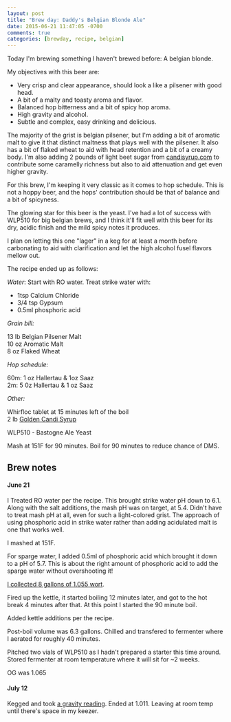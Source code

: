 ```yaml
---
layout: post
title: "Brew day: Daddy's Belgian Blonde Ale"
date: 2015-06-21 11:47:05 -0700
comments: true
categories: [brewday, recipe, belgian]
---
```


Today I'm brewing something I haven't brewed before: A belgian blonde.

My objectives with this beer are:

<!--more-->

* Very crisp and clear appearance, should look a like a pilsener with good head.
* A bit of a malty and toasty aroma and flavor.
* Balanced hop bitterness and a bit of spicy hop aroma.
* High gravity and alcohol.
* Subtle and complex, easy drinking and delicious.

The majority of the grist is belgian pilsener, but I'm adding a bit of aromatic
malt to give it that distinct maltness that plays well with the pilsener. It
also has a bit of flaked wheat to aid with head retention and a bit of a creamy
body. I'm also adding 2 pounds of light beet sugar from
[candisyrup.com](http://candisyrup.com) to contribute some caramelly richness
but also to aid attenuation and get even higher gravity.

For this brew, I'm keeping it very classic as it comes to hop schedule. This is
not a hoppy beer, and the hops' contribution should be that of balance and a
bit of spicyness.

The glowing star for this beer is the yeast. I've had a lot of success with
WLP510 for big belgian brews, and I think it'll fit well with this beer for its
dry, acidic finish and the mild spicy notes it produces.

I plan on letting this one "lager" in a keg for at least a month before
carbonating to aid with clarification and let the high alcohol fusel flavors
mellow out.

The recipe ended up as follows:

*Water*:
Start with RO water. Treat strike water with:

* 1tsp Calcium Chloride
* 3/4 tsp Gypsum
* 0.5ml phosphoric acid

*Grain bill:*

13 lb Belgian Pilsener Malt<br>
10 oz Aromatic Malt<br>
8 oz Flaked Wheat

*Hop schedule:*

60m: 1 oz Hallertau & 1oz Saaz<br>
2m: 5 0z Hallertau & 1 oz Saaz

*Other:*

Whirfloc tablet at 15 minutes left of the boil<br>
2 lb [Golden Candi Syrup](http://www.candisyrup.com/)

WLP510 - Bastogne Ale Yeast

Mash at 151F for 90 minutes.
Boil for 90 minutes to reduce chance of DMS.

## Brew notes

#### June 21

I Treated RO water per the recipe. This brought strike water pH down to 6.1.
Along with the salt additions, the mash pH was on target, at 5.4.  Didn't have
to treat mash pH at all, even for such a light-colored grist.  The approach of
using phosphoric acid in strike water rather than adding acidulated malt is one
that works well.

I mashed at 151F.

For sparge water, I added 0.5ml of phosphoric acid which brought it down to a
pH of 5.7. This is about the right amount of phosphoric acid to add the sparge
water without overshooting it!

[I collected 8 gallons of 1.055 wort](https://instagram.com/p/4NVgr1H2cu/?taken-by=flyinghopmachine).

Fired up the kettle, it started boiling 12 minutes later, and got to the hot
break 4 minutes after that. At this point I started the 90 minute boil.

Added kettle additions per the recipe.

Post-boil volume was 6.3 gallons. Chilled and transfered to fermenter where I
aerated for roughly 40 minutes.

Pitched two vials of WLP510 as I hadn't prepared a starter this time around.
Stored fermenter at room temperature where it will sit for ~2 weeks.

OG was 1.065

#### July 12

Kegged and took [a gravity reading](https://instagram.com/p/5DXyEgn2ck/). Ended
at 1.011. Leaving at room temp until there's space in my keezer.
